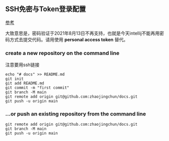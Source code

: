 ## SSH免密与Token登录配置



[参考](https://cloud.tencent.com/developer/article/1861466)

大致意思是，密码验证于2021年8月13日不再支持，也就是今天intellij不能再用密码方式去提交代码。请用使用 **personal access token** 替代。



### create a new repository on the command line

注意要用ssh链接

 ```linux
 echo "# docs" >> README.md
 git init
 git add README.md
 git commit -m "first commit"
 git branch -M main
 git remote add origin git@github.com:zhaojingchun/docs.git
 git push -u origin main
 ```

### …or push an existing repository from the command line

```linux
git remote add origin git@github.com:zhaojingchun/docs.git
git branch -M main
git push -u origin main
```

